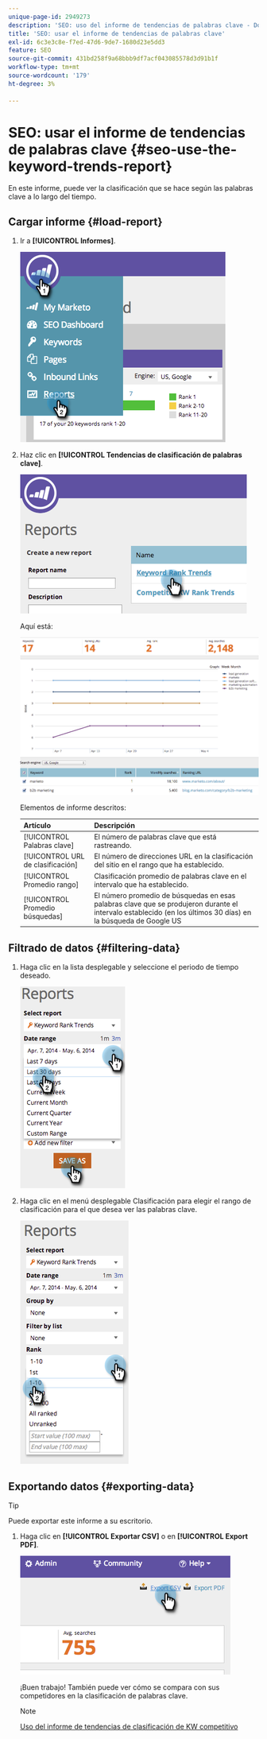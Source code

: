 ```yaml
---
unique-page-id: 2949273
description: 'SEO: uso del informe de tendencias de palabras clave - Documentos de Marketo - Documentación del producto'
title: 'SEO: usar el informe de tendencias de palabras clave'
exl-id: 6c3e3c8e-f7ed-47d6-9de7-1680d23e5dd3
feature: SEO
source-git-commit: 431bd258f9a68bbb9df7acf043085578d3d91b1f
workflow-type: tm+mt
source-wordcount: '179'
ht-degree: 3%

---
```


# SEO: usar el informe de tendencias de palabras clave {#seo-use-the-keyword-trends-report}

En este informe, puede ver la clasificación que se hace según las palabras clave a lo largo del tiempo.

## Cargar informe {#load-report}

1. Ir a **[!UICONTROL Informes]**.

   ![](assets/image2014-9-18-14-3a12-3a18.png)

1. Haz clic en **[!UICONTROL Tendencias de clasificación de palabras clave]**.

   ![](assets/image2014-9-18-14-3a13-3a14.png)

   Aquí está:

   ![](assets/image2014-9-18-14-3a13-3a22.png)

   Elementos de informe descritos:

   | Artículo | Descripción |
   |---|---|
   | [!UICONTROL Palabras clave] | El número de palabras clave que está rastreando. |
   | [!UICONTROL URL de clasificación] | El número de direcciones URL en la clasificación del sitio en el rango que ha establecido. |
   | [!UICONTROL Promedio rango] | Clasificación promedio de palabras clave en el intervalo que ha establecido. |
   | [!UICONTROL Promedio búsquedas] | El número promedio de búsquedas en esas palabras clave que se produjeron durante el intervalo establecido (en los últimos 30 días) en la búsqueda de Google US |

## Filtrado de datos {#filtering-data}

1. Haga clic en la lista desplegable y seleccione el periodo de tiempo deseado.

   ![](assets/image2014-9-18-14-3a13-3a40.png)

1. Haga clic en el menú desplegable Clasificación para elegir el rango de clasificación para el que desea ver las palabras clave.

   ![](assets/image2014-9-18-14-3a13-3a57.png)

## Exportando datos {#exporting-data}

>[!TIP]
>
>Puede exportar este informe a su escritorio.

1. Haga clic en **[!UICONTROL Exportar CSV]** o en **[!UICONTROL Export PDF]**.

   ![](assets/image2014-9-18-14-3a14-3a46.png)

   ¡Buen trabajo! También puede ver cómo se compara con sus competidores en la clasificación de palabras clave.

   >[!NOTE]
   >
   >[Uso del informe de tendencias de clasificación de KW competitivo](/help/marketo/product-docs/additional-apps/seo/reports/seo-use-the-competitor-kw-trends-report.md)

